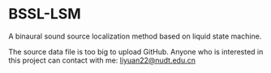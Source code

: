 # BSSL-LSM
A binaural sound source localization method based on liquid state machine.


The source data file is too big to upload GitHub.
Anyone who is interested in this project can contact with me: liyuan22@nudt.edu.cn

